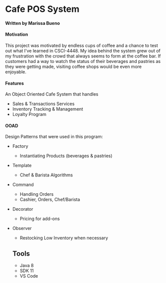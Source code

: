# Cafe POS System
#### Written by Marissa Bueno

#### Motivation
This project was motivated by endless cups of coffee and a chance to test out what I've
learned in CSCI-4448. My idea behind the system grew out of my frustration with the crowd
that always seems to form at the coffee bar. If customers had a way to watch the
status of their beverages and pastries as they were getting made, visiting coffee shops
would be even more enjoyable. 

#### Features
An Object Oriented Cafe System that handles 
- Sales & Transactions Services
- Inventory Tracking & Management
- Loyalty Program


#### OOAD
Design Patterns that were used in this program:
- Factory
  - Instantiating Products (beverages & pastries)

- Template
  - Chef & Barista Algorithms

- Command
  - Handling Orders
  - Cashier, Orders, Chef/Barista

- Decorator
  - Pricing for add-ons

- Observer
  - Restocking Low Inventory when necessary
  
  ## Tools
  * Java 8
  * SDK 11
  * VS Code
